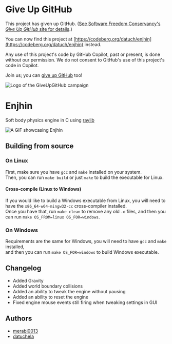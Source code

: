 # Give Up GitHub

This project has given up GitHub.  ([See Software Freedom Conservancy's *Give Up  GitHub* site for details](https://GiveUpGitHub.org).)

You can now find this project at [https://codeberg.org/datuch/enjhin](https://codeberg.org/datuch/enjhin) instead.

Any use of this project's code by GitHub Copilot, past or present, is done without our permission.  We do not consent to GitHub's use of this project's code in Copilot.

Join us; you can [give up GitHub](https://GiveUpGitHub.org) too!

![Logo of the GiveUpGitHub campaign](https://sfconservancy.org/static/img/GiveUpGitHub.png)

# Enjhin
Soft body physics engine in C using [raylib](https://github.com/raysan5/raylib)  

![A GIF showcasing Enjhin](./docs/enjhin-animation.gif)

## Building from source
### On Linux
First, make sure you have `gcc` and `make` installed on your system.  
Then, you can run `make build` or just `make` to build the executable for Linux.  

#### Cross-compile (Linux to Windows)
If you would like to build a Windows executable from Linux, you will need to have the `x86_64-w64-mingw32-cc` cross-compiler installed.  
Once you have that, run `make clean` to remove any old `.o` files, and then you can run `make OS_FROM=linux OS_FOR=windows`.  

### On Windows
Requirements are the same for Windows, you will need to have `gcc` and `make` installed,  
and then you can run `make OS_FOR=windows` to build Windows executable.


## Changelog
- Added Gravity
- Added world boundary collisions
- Added an ability to tweak the engine without pausing
- Added an ability to reset the engine
- Fixed engine mouse events still firing when tweaking settings in GUI

## Authors
- [merabi0013](https://github.com/merabi0013)
- [datuchela](https://github.com/datuchela)

